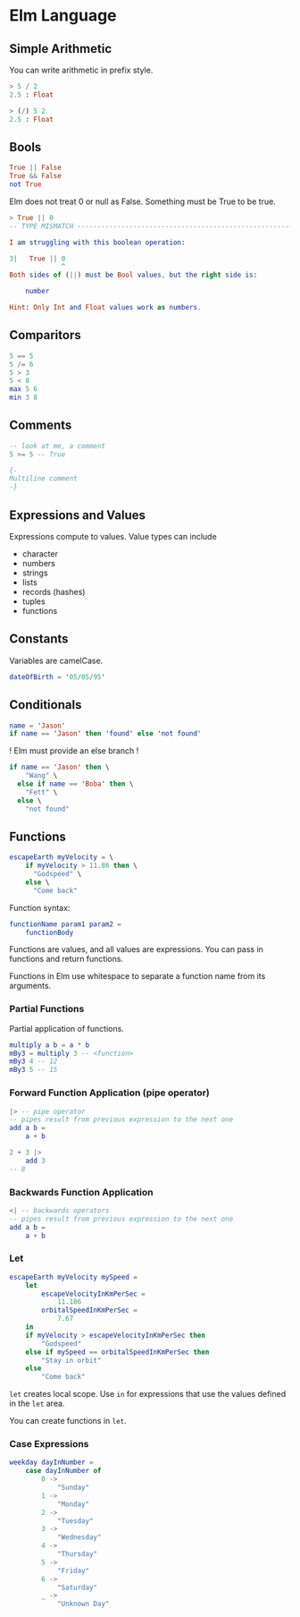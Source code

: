# Elm Language

## Simple Arithmetic

You can write arithmetic in prefix style.

```elm
> 5 / 2
2.5 : Float

> (/) 5 2
2.5 : Float
```

## Bools

```elm
True || False
True && False
not True
```

Elm does not treat 0 or null as False. Something must be True to be true.

```elm
> True || 0
-- TYPE MISMATCH ---------------------------------------------------------- REPL

I am struggling with this boolean operation:

3|   True || 0
             ^
Both sides of (||) must be Bool values, but the right side is:

    number

Hint: Only Int and Float values work as numbers.
```

## Comparitors

```elm
5 == 5
5 /= 6
5 > 3
5 < 8
max 5 6
min 3 8
```

## Comments

```elm
-- look at me, a comment
5 >= 5 -- True

{-
Multiline comment
-}
```

## Expressions and Values

Expressions compute to values. Value types can include
* character
* numbers
* strings
* lists
* records (hashes)
* tuples
* functions

## Constants

Variables are camelCase.

```elm
dateOfBirth = '05/05/95'
```

## Conditionals

```elm
name = 'Jason'
if name == 'Jason' then 'found' else 'not found'
```

! Elm must provide an else branch !

```elm
if name == 'Jason' then \
    "Wang" \
  else if name == 'Boba' then \
    "Fett" \
  else \
    "not found"
```

## Functions

```elm
escapeEarth myVelocity = \
    if myVelocity > 11.86 then \
      "Godspeed" \
    else \
      "Come back"
```

Function syntax:
```elm
functionName param1 param2 =
    functionBody
```

Functions are values, and all values are expressions. You can pass in functions and return functions.

Functions in Elm use whitespace to separate a function name from its arguments.

### Partial Functions

Partial application of functions.

```elm
multiply a b = a * b
mBy3 = multiply 3 -- <function>
mBy3 4 -- 12
mBy3 5 -- 15
```

### Forward Function Application (pipe operator)

```elm
|> -- pipe operator
-- pipes result from previous expression to the next one
add a b =
    a + b

2 + 3 |>
    add 3
-- 8
```

### Backwards Function Application

```elm
<| -- backwards operators
-- pipes result from previous expression to the next one
add a b =
    a + b
```

### Let

```elm
escapeEarth myVelocity mySpeed =
    let
        escapeVelocityInKmPerSec =
            11.186
        orbitalSpeedInKmPerSec =
            7.67
    in
    if myVelocity > escapeVelocityInKmPerSec then
        "Godspeed"
    else if mySpeed == orbitalSpeedInKmPerSec then
        "Stay in orbit"
    else
        "Come back"
```

`let` creates local scope. Use `in` for expressions that use the values defined in the `let` area.

You can create functions in `let`.

### Case Expressions

```elm
weekday dayInNumber =
    case dayInNumber of
        0 ->
            "Sunday"
        1 ->
            "Monday"
        2 ->
            "Tuesday"
        3 ->
            "Wednesday"
        4 ->
            "Thursday"
        5 ->
            "Friday"
        6 ->
            "Saturday"
        _ ->
            "Unknown Day"
```